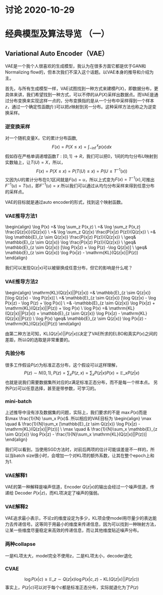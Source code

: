 讨论 2020-10-29
=

# 经典模型及算法导览 （一）
## Variational Auto Encoder（VAE）

VAE是一个我个人很喜欢的生成模型，我认为在很多方面它都是优于GAN和Normalizing flow的，但本次我们不深入这个话题。以VAE本身的推导和介绍为主。

首先，与所有生成模型一样，VAE试图找到一种方式来建模$P(X)$，即数据分布，更具体来讲，我们希望找到一种方式，可以不停的从$P(X)$采样出数据点。而VAE是通过分布变换来实现这样一点的，分布变换指的是从一个分布中采样得到一个样本$z$，通过一个确定性函数$f(\cdot)$可以把$z$映射到另一分布。这种采样方法也称之为逆变换采样。

### 逆变换采样
对一个随机变量X，它的累计分布函数,
$$F(x)=P(X\leq x)=\int_{-\inf}^x p(x) dx $$
假如存在严格单调递增函数$T: [0,1] \rightarrow R$，我们可以把0，1间的均匀分布$U$映射到实数轴上，让$T(U)=X$，所以，
$$F(x)=P(X\leq x)=P(T(U)\leq x)=P(U\leq T^{-1}(x))$$
又因为$U$的累计分布在0,1区间就是$F(u)=u$，所以上式变为$F(x)=T^{-1}(x)$,可推出$F^{-1}(u) = T(u)$，即$F^{-1}(u)=x$
所以我们可以通过从均匀分布采样来得到任意分布的采样点。

VAE的目标就是通过auto encoder的形式，找到这个映射函数。

### VAE推导方法1

\begin{align}
\log P(x) =& \log \sum_z P(x,z) \\ 
=& \log \sum_z P(x,z) \frac{Q(z|x)}{Q(z|x)} \\
=& \log \sum_z Q(z|x) \frac{P(x|z) P(z)}{Q(z|x)} \\
=& \log \mathbb{E}\_{z \sim Q(z|x)} \frac{P(x|z) P(z)}{Q(z|x)} \\
\geq& \mathbb{E}\_{z \sim Q(z|x)} \log \frac{P(x|z) P(z)}{Q(z|x)} \\
\geq& \mathbb{E}\_{z \sim Q(z|x)} [\log P(x|z) + \log P(z) -\log Q(z|x)] \\
\geq& \mathbb{E}\_{z \sim Q(z|x)} \log P(x|z) - \mathrm{KL}(Q(z|x)||P(z))
\end{align}

我们可以发现Q(z|x)可以被替换成任意分布，但它的影响是什么呢？

### VAE推导方法2
\begin{align}
\mathrm{KL}(Q(z|x)||P(z|x)) =& \mathbb{E}\_{z \sim Q(z|x)} [\log Q(z|x) - \log P(z|x)] \\
=& \mathbb{E}\_{z \sim Q(z|x)} [\log Q(z|x) - \log P(x|z) - \log P(z) + \log P(x)] \\
=& -\mathbb{E}\_{z \sim Q(z|x)} \log P(x|z) + \mathrm{KL}(Q(z|x)||P(z)) + \log P(x) \\
\log P(x) =& \mathrm{KL}(Q(z|x)||P(z|x)) + \mathbb{E}\_{z \sim Q(z|x)} \log P(x|z) - \mathrm{KL}(Q(z|x)||P(z)) \\
\log P(x) \geq& \mathbb{E}\_{z \sim Q(z|x)} \log P(x|z) - \mathrm{KL}(Q(z|x)||P(z))
\end{align}

由第二种方法可知，$\mathrm{KL}(Q(z|x)||P(z|x))$决定了VAE所求的ELBO和真实$P(x)$之间的差距，所以$Q$的选取是非常重要的。

### 先验分布
很多工作假设$P(z)$为标准正态分布，这个假设可以这样理解，
$$P(z) \sim N(0,1), P(z)=\sum_x P(z,x)=\sum_x P(z|x)P(x)=\mathbb{E}\_x P(z|x) $$
也就是说我们需要数据集所对应的z满足标准正态分布，而不是每一个样本点。
另外P(z)可以任意选择，甚至是带参数，可学习的。

### mini-batch
上述推导中没有涉及数据集的问题，实际上，我们要求的不是 $\max P(x)$而是$\max \frac{1}{N} \sum_x P(x)$.
所以相应的VAE目标为
\begin{align}
\max \quad & \frac{1}{N}\sum_x [\mathbb{E}\_{z \sim Q(z|x)} \log P(x|z) - \mathrm{KL}(Q(z|x)||P(z))] \\
\max \quad &  \frac{1}{N}\sum_x \mathbb{E}\_{z \sim Q(z|x)}   \log P(x|z) - \frac{1}{N}\sum_x \mathrm{KL}(Q(z|x)||P(z))] 
\end{align}

我们可以看到，当使用SGD方法时，对前后两项的估计可能误差是不一样的，所以当batch size很小时，会增加一个对KL项的额外系数，让其在整个epoch上和为1.

### VAE解释1
VAE的第一种解释是噪声信道，Encoder $Q(z|x)$的输出会经过一个噪声信道，传递给 Decoder $P(x|z)$，而KL项决定了噪声的强弱。

### VAE解释2
VAE追求最小表示，不论z的维度设定为多少，KL项会使model用尽量少的表达能力去传递信号。这等同于用最小的维度来传递信息，因为可以找到一种映射方法，让某一些维度尽量稳定来高效的传递信息，而让其他维度贴近噪声分布。

### 两种collapse
一是KL项太大，model完全不使用z，二是KL项太小，decoder退化
 
### CVAE
$$\log P(x|c) \geq \mathbb{E}\_{z \sim Q(z|x)} \log P(x|c,z) - \mathrm{KL}(Q(z|x)||P(z|c))$$
事实上，$P(z|c)$可以对于每个$c$都是标准正态分布，实际就退化为了$P(z)$
